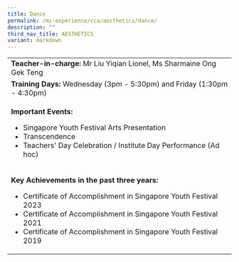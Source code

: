```yaml
---
title: Dance
permalink: /mi-experience/cca/aesthetics/dance/
description: ""
third_nav_title: AESTHETICS
variant: markdown
---
```

<table border="0" cellspacing="0" cellpadding="0">
<tbody>
<tr>
<td width="616"><strong>Teacher-in-charge:&nbsp;</strong>Mr Liu Yiqian Lionel, Ms Sharmaine Ong Gek Teng</td>
</tr>
<tr>
<td width="616"><strong>Training Days:&nbsp;</strong>Wednesday&nbsp;(3pm - 5:30pm) and Friday (1:30pm - 4:30pm)</td>
</tr>
<tr>
<td width="616">
<p><strong>Important Events:</strong></p>
<ul>
  <li>Singapore Youth Festival Arts Presentation</li>
	<li>Transcendence</li>
	<li>Teachers' Day Celebration / Institute Day Performance (Ad hoc)</li>
</ul>
</td>
</tr>
<tr>
<td width="616">
<p><strong>Key Achievements in the past three years:</strong></p>
<ul>
<li>Certificate of Accomplishment in Singapore Youth Festival 2023</li><li>Certificate of Accomplishment in Singapore Youth Festival 2021</li>
<li>Certificate of Accomplishment in Singapore Youth Festival 2019</li>
</ul>
</td>
</tr>
</tbody>
</table>